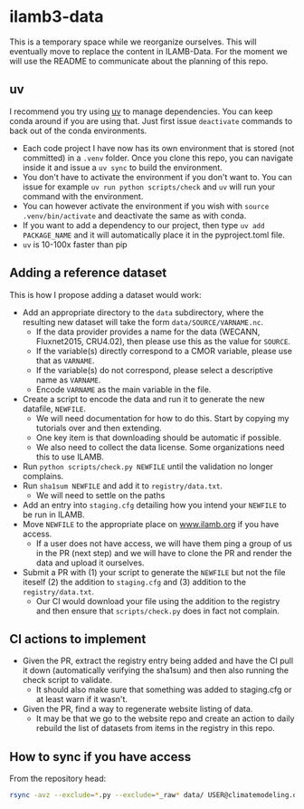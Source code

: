 # ilamb3-data

This is a temporary space while we reorganize ourselves. This will eventually
move to replace the content in ILAMB-Data. For the moment we will use the README
to communicate about the planning of this repo.

## uv

I recommend you try using
[uv](https://docs.astral.sh/uv/getting-started/installation/) to manage
dependencies. You can keep conda around if you are using that. Just first issue
`deactivate` commands to back out of the conda environments. 

- Each code project I have now has its own environment that is stored (not
  committed) in a `.venv` folder. Once you clone this repo, you can navigate
  inside it and issue a `uv sync` to build the environment. 
- You don't have to activate the environment if you don't want to. You can issue
  for example `uv run python scripts/check` and `uv` will run your command with
  the environment. 
- You can however activate the environment if you wish with `source
  .venv/bin/activate` and deactivate the same as with conda.
- If you want to add a dependency to our project, then type `uv add
  PACKAGE_NAME` and it will automatically place it in the pyproject.toml file. 
- `uv` is 10-100x faster than pip


## Adding a reference dataset

This is how I propose adding a dataset would work:

- Add an appropriate directory to the `data` subdirectory, where the resulting
  new dataset will take the form `data/SOURCE/VARNAME.nc`.
    - If the data provider provides a name for the data (WECANN, Fluxnet2015,
      CRU4.02), then please use this as the value for `SOURCE`.
    - If the variable(s) directly correspond to a CMOR variable, please use that
      as `VARNAME`. 
    - If the variable(s) do not correspond, please select a descriptive name as
      `VARNAME`.
    - Encode `VARNAME` as the main variable in the file. 
- Create a script to encode the data and run it to generate the new datafile,
  `NEWFILE`.
    - We will need documentation for how to do this. Start by copying my
      tutorials over and then extending.
    - One key item is that downloading should be automatic if possible.
    - We also need to collect the data license. Some organizations need this to
      use ILAMB.
- Run `python scripts/check.py NEWFILE` until the validation no longer
  complains.
- Run `sha1sum NEWFILE` and add it to `registry/data.txt`.
    - We will need to settle on the paths
- Add an entry into `staging.cfg` detailing how you intend your `NEWFILE` to be
  run in ILAMB.
- Move `NEWFILE` to the appropriate place on www.ilamb.org if you have access.
    - If a user does not have access, we will have them ping a group of us in
      the PR (next step) and we will have to clone the PR and render the data
      and upload it ourselves.
- Submit a PR with (1) your script to generate the `NEWFILE` but not the file
  iteself (2) the addition to `staging.cfg` and (3) addition to the
  `registry/data.txt`.
    - Our CI would download your file using the addition to the registry and
      then ensure that `scripts/check.py` does in fact not complain. 

## CI actions to implement

- Given the PR, extract the registry entry being added and have the CI pull it
  down (automatically verifying the sha1sum) and then also running the check
  script to validate.
    - It should also make sure that something was added to staging.cfg or at
      least warn if it wasn't.
- Given the PR, find a way to regenerate website listing of data.
    - It may be that we go to the website repo and create an action to daily
      rebuild the list of datasets from items in the registry in this repo.

## How to sync if you have access

From the repository head:

```bash
rsync -avz --exclude=*.py --exclude=*_raw* data/ USER@climatemodeling.org:html/ilamb3-data/
```